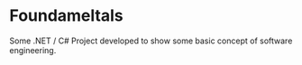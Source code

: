 # Foundameltals
Some .NET / C# Project developed to show some basic concept of software engineering.
